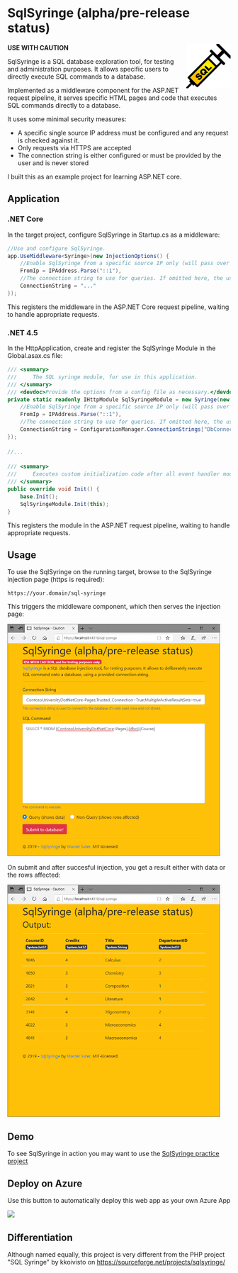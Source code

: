 # SqlSyringe (alpha/pre-release status)

<img src="https://raw.githubusercontent.com/suterma/SqlSyringe/master/doc/icon.gif" alt="icon" width="100" align="right">

**USE WITH CAUTION**

SqlSyringe is a SQL database exploration tool, for testing and administration purposes. It allows specific users to directly execute SQL commands to a database.

Implemented as a middleware component for the ASP.NET request pipeline, it serves specific HTML pages and code that executes SQL commands directly to a database.

It uses some minimal security measures:

  * A specific single source IP address must be configured and any request is checked against it.
  * Only requests via HTTPS are accepted
  * The connection string is either configured or must be provided by the user and is never stored

I built this as an example project for learning ASP.NET core.

## Application
### .NET Core
In the target project, configure SqlSyringe in Startup.cs as a middleware:

```csharp
//Use and configure SqlSyringe.
app.UseMiddleware<Syringe>(new InjectionOptions() {
    //Enable SqlSyringe from a specific source IP only (will pass over request otherwise). Example: "::1" is IPv6 localhost
    FromIp = IPAddress.Parse("::1"), 
    //The connection string to use for queries. If omitted here, the user must provide it with each request.
    ConnectionString = "..."
});
```
This registers the middleware in the ASP.NET Core request pipeline, waiting to handle appropriate requests.

### .NET 4.5

In the HttpApplication, create and register the SqlSyringe Module in the Global.asax.cs file:
```csharp
/// <summary>
///     The SQL syringe module, for use in this application.
/// </summary>
/// <devdoc>Provide the options from a config file as necessary.</devdoc>
private static readonly IHttpModule SqlSyringeModule = new Syringe(new InjectionOptions {
    //Enable SqlSyringe from a specific source IP only (will pass over request otherwise). Example: "::1" is IPv6 localhost
    FromIp = IPAddress.Parse("::1"), 
    //The connection string to use for queries. If omitted here, the user must provide it with each request.
    ConnectionString = ConfigurationManager.ConnectionStrings["DbConnectionString"].ConnectionString
});
        
//...
        
/// <summary>
///     Executes custom initialization code after all event handler modules have been added.
/// </summary>
public override void Init() {
    base.Init();
    SqlSyringeModule.Init(this);
}
```
This registers the module in the ASP.NET request pipeline, waiting to handle appropriate requests.

## Usage

To use the SqlSyringe on the running target, browse to the SqlSyringe injection page (https is required):

    https://your.domain/sql-syringe
    
This triggers the middleware component, which then serves the injection page:    

<img src="https://raw.githubusercontent.com/suterma/SqlSyringe/master/doc/sql-syringe-input.PNG" alt="The SQL injection page of SqlSyringe" width="480">

On submit and after succesful injection, you get a result either with data or the rows affected:

<img src="https://raw.githubusercontent.com/suterma/SqlSyringe/master/doc/sql-syringe-select-output.PNG" alt="sql-syringe-select-output.PNG" width="480">

## Demo
To see SqlSyringe in action you may want to use the [SqlSyringe practice project](https://github.com/suterma/SqlSyringe-Practice)

## Deploy on Azure
Use this button to automatically deploy this web app as your own Azure App

<a href="https://azuredeploy.net/" target="_blank"><img src="http://azuredeploy.net/deploybutton.png"/></a>

## Differentiation
Although named equally, this project is very different from the PHP project "SQL Syringe" by kkoivisto on https://sourceforge.net/projects/sqlsyringe/
